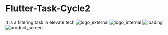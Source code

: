 # Flutter-Task-Cycle2
It is a filtering task in elevate tech
![logo_external](https://github.com/user-attachments/assets/47695e54-6fb9-4192-83de-be46ef2e1d4b)
![logo_internal](https://github.com/user-attachments/assets/8f3692ac-cada-4eb0-ab0a-050792b9d6ca)
![loading](https://github.com/user-attachments/assets/42604560-765a-4a45-b880-f8cbd205ceab)
![product_screen](https://github.com/user-attachments/assets/8450b4ed-0834-43bf-8759-dfe2016c4188)
